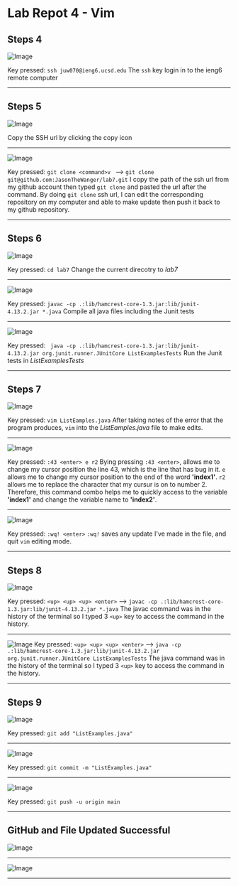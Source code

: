 Lab Repot 4 - Vim
=================

Steps 4
-------

![Image](Login.png)

Key pressed: ``` ssh juw070@ieng6.ucsd.edu ``` The `ssh` key login in to the ieng6 remote computer 

***

Steps 5
-------
![Image](copySSHFromGitHub.png)

Copy the SSH url by clicking the copy icon

***

![Image](git_clone.png)

Key pressed: ``` git clone <command>v  ``` --> ``` git clone git@github.com:JasonTheWanger/lab7.git ``` I copy the path of the ssh url from my github account then typed ``` git clone ``` and pasted the url after the command. By doing `git clone` ssh url, I can edit the corresponding repository on my computer and able to make update then push it back to my github repository. 

***

Steps 6
-------

![Image](cd_lab7.png)

Key pressed: ``` cd lab7 ``` Change the current direcotry to _lab7_

***

![Image](javac.png)

Key pressed: ``` javac -cp .:lib/hamcrest-core-1.3.jar:lib/junit-4.13.2.jar *.java ``` Compile all java files including the Junit tests

***

![Image](java.png)

Key pressed: ``` java -cp .:lib/hamcrest-core-1.3.jar:lib/junit-4.13.2.jar org.junit.runner.JUnitCore ListExamplesTests``` Run the Junit tests in _ListExamplesTests_

***

Steps 7
-------

![Image](vim.png)

Key pressed: ``` vim ListEamples.java ``` After taking notes of the error that the program produces, `vim` into the _ListEamples.java_ file to make edits.

***

![Image](vim-fix.png)

Key pressed: ``` :43 <enter> e r2 ``` Bying pressing `:43 <enter>`, allows me to change my cursor position the line 43, which is the line that has bug in it. `e` allows me to change my cursor position to the end of the word __'index1'__. `r2` allows me to replace the character that my cursur is on to number 2. Therefore, this command combo helps me to quickly access to the variable __'index1'__ and change the variable name to __'index2'__.  

***

![Image](vim-quit.png)

Key pressed: ``` :wq! <enter> ``` `:wq!` saves any update I've made in the file, and quit `vim` editing mode.

***

Steps 8
-------

![Image](javac_after.png)

Key pressed: ``` <up> <up> <up> <enter> ``` --> ``` javac -cp .:lib/hamcrest-core-1.3.jar:lib/junit-4.13.2.jar *.java ``` The javac command was in the history of the terminal so I typed 3 ```<up>``` key to access the command in the history.

***

![Image](java_after.png)
Key pressed: ``` <up> <up> <up> <enter> ``` --> ``` java -cp .:lib/hamcrest-core-1.3.jar:lib/junit-4.13.2.jar org.junit.runner.JUnitCore ListExamplesTests ``` The java command was in the history of the terminal so I typed 3 ```<up>``` key to access the command in the history.

***

Steps 9
-------

![Image](git_add.png)

Key pressed: ``` git add "ListExamples.java" ```

***

![Image](git_commit.png)

Key pressed: ``` git commit -m "ListExamples.java" ```

***

![Image](git_push.png)

Key pressed: ``` git push -u origin main ```

***

GitHub and File Updated Successful
-------------------------

![Image](GitHub_Updated.png)

***

![Image](ListExamplesUpdated.png)

***
